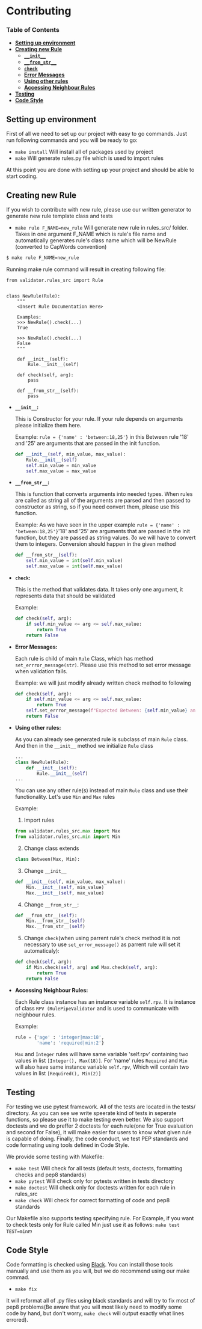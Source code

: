 # Contributing

### Table of Contents
* **[Setting up environment](#Setting-up-environment)**
* **[Creating new Rule](#Creating-new-Rule)**
   * **[`__init__`](#init)**
   * **[`__from_str__`](#from_str)**
   * **[`check`](#check)**
   * **[Error Messages](#Error-Messages)**
   * **[Using other rules](#Using-other-rules)**
   * **[Accessing Neighbour Rules](#Accessing-Neighbour-Rules)**
* **[Testing](#Testing)**
* **[Code Style](#Code-Style)**

<a name="Setting-up-environment"></a>
## Setting up environment
First of all we need to set up our project with easy to go commands. Just run following commands and you will be ready to go:
* ``` make install ``` Will install all of packages used by project
* ``` make ``` Will generate rules.py file which is used to import rules

At this point you are done with setting up your project and should be able to start coding.

<a name="Creating-new-Rule"></a>
## Creating new Rule
If you wish to contribute with new rule, please use our written generator to generate new rule template class and tests
* ``` make rule F_NAME=new_rule ``` Will generate new rule in rules_src/ folder. Takes in one argument F_NAME which is rule's file name and automatically generates rule's class name which will be NewRule (converted to CapWords convention)

```bash
$ make rule F_NAME=new_rule 
```
Running make rule command will result in creating following file:
```python3
from validator.rules_src import Rule


class NewRule(Rule):
    """
    <Insert Rule Documentation Here>

    Examples:
    >>> NewRule().check(...)
    True

    >>> NewRule().check(...)
    False
    """

    def __init__(self):
        Rule.__init__(self)

    def check(self, arg):
        pass

    def __from_str__(self):
        pass
```

<a name="init"></a>
* **`__init__`:**

    This is Constructor for your rule. If your rule depends on arguments please initialize them here.
    
    Example:
    `rule = {'name' : 'between:18,25'}` in this Between rule '18' and '25' are arguments that are passed in the init function.
    ```python
    def __init__(self, min_value, max_value):
        Rule.__init__(self)
        self.min_value = min_value
        self.max_value = max_value
    ```
    
<a name="from_str"></a>
* **`__from_str__`:**

    This is function that converts arguments into needed types. When rules are called as string all of the arguments are parsed and then passed to constructor as string, so if you need convert them, please use this function.
    
    Example:
    As we have seen in the upper example `rule = {'name' : 'between:18,25'}`'18' and '25' are arguments that are passed in the init function, but they are passed as string values. შo we will have to convert them to integers. Conversion should happen in the given method
    ```python
    def __from_str__(self):
        self.min_value = int(self.min_value)
        self.max_value = int(self.max_value)
    ```

<a name="check"></a>
* **`check`:**

    This is the method that validates data. It takes only one argument, it represents data that should be validated
    
    Example:
    ```python
    def check(self, arg):
        if self.min_value <= arg <= self.max_value:
            return True
        return False
    ```

<a name="Error-Messages"></a>
* **Error Messages:**

    Each rule is child of main `Rule` Class, which has method `set_errror_message(str)`. Please use this method to set error message when validation fails.
                

    Example:
    we will just modify already written check method to following
    ```python
    def check(self, arg):
        if self.min_value <= arg <= self.max_value:
            return True
        self.set_errror_message(f"Expected Between: {self.min_value} and {self.min_value}, Got: {size}")
        return False
    ```

<a name="Using-other-rules"></a>
* **Using other rules:**

    As you can already see generated rule is subclass of main `Rule` class. And then in the `__init__` method we initialize `Rule` class 
    ```python
    ...
    class NewRule(Rule):
        def __init__(self):
            Rule.__init__(self)
    ...
    ```
    You can use any other rule(s) instead of main `Rule` class and use their functionality. Let's use `Min` and `Max` rules 
    
    Example:
    1. Import rules
    ```python
    from validator.rules_src.max import Max
    from validator.rules_src.min import Min
    ```
    2. Change class extends
    ```python
    class Between(Max, Min):
    ```
    3. Change `__init__`
    ```python
    def __init__(self, min_value, max_value):
        Min.__init__(self, min_value)
        Max.__init__(self, max_value)
    ```
    4. Change `__from_str__`:
    ```python
    def __from_str__(self):
        Min.__from_str__(self)
        Max.__from_str__(self)
    ```
    5. Change `check`(when using parrent rule's check method it is not necessary to use `set_error_message()` as parrent rule will set it automaticaly):
    ```python
    def check(self, arg):
        if Min.check(self, arg) and Max.check(self, arg):
            return True
        return False
    ```

<a name="Accessing-Neighbour-Rules"></a>
* **Accessing Neighbour Rules:**

    Each Rule class instance has an instance variable `self.rpv`. It is instance of class `RPV (RulePipeValidator` and is used to communicate with neighbour rules.
    
    Example:
    ```python 
    rule = {'age' : 'integer|max:18',
            'name': 'required|min:2'}
    ```
    `Max` and `Integer` rules will have same variable 'self.rpv' containing two values in list `[Integer(), Max(18)]`. For 'name' rules `Required` and `Min` will also have same instance variable `self.rpv`, Which will contain two values in list `[Required(), Min(2)]`

<a name="Testing"></a>
## Testing
For testing we use pytest framework. All of the tests are located in the tests/ directory. As you can see we write speerate kind of tests in seperate functions, so please use it to make testing even better. We also support doctests and we do preffer 2 doctests for each rule(one for True evaluation and second for False), it will make easier for users to know what given rule is capable of doing. Finally, the code conduct, we test PEP standards and code formating using tools defined in Code Style.

We provide some testing with Makefile:

* ``` make test ``` Will check for all tests (default tests, doctests, formatting checks and pep8 standards)
* ``` make pytest ``` Will check only for pytests written in tests directory
* ``` make doctest ``` Will check only for doctests written for each rule in rules_src
* ``` make check ``` Will check for correct formatting of code and pep8 standards

Our Makefile also supports testing specifying rule. For Example, if you want to check tests only for Rule called Min just use it as follows: ```make test TEST=min```ო

<a name="Code-Style"></a>
## Code Style
Code formatting is checked using [Black](https://github.com/psf/black). You can install those tools manually and use them as you will, but we do recommend using our make commad.

* ``` make fix ``` 

It will reformat all of .py files using black standards and will try to fix most of pep8 problems(Be aware that you will most likely need to modify some code by hand, but don't worry, ```make check``` will output exactly what lines errored).

